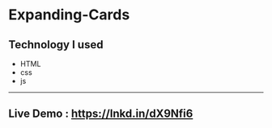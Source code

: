 # Expanding-Cards



Technology I used
---
- HTML 
- css 
- js


--- 

## Live Demo : <https://lnkd.in/dX9Nfi6>
